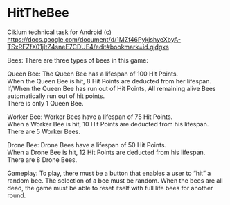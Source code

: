 # HitTheBee
Ciklum technical task for Android (c)
https://docs.google.com/document/d/1MZf46PykjshyeXbyA-TSxRFZfX01jItZ4sneE7CDUE4/edit#bookmark=id.gjdgxs

Bees: 
There are three types of bees in this game:  

Queen Bee:
The Queen Bee has a lifespan of 100 Hit Points.  
When the Queen Bee is hit, 8 Hit Points are deducted from her lifespan. 
If/When the Queen Bee has run out of Hit Points, All remaining alive Bees automatically run out of hit points.  
There is only 1 Queen Bee.  

Worker Bee:
Worker Bees have a lifespan of 75 Hit Points.  
When a Worker Bee is hit, 10 Hit Points are deducted from his lifespan.  
There are 5 Worker Bees.  

Drone Bee:
Drone Bees have a lifespan of 50 Hit Points.  
When a Drone Bee is hit, 12 Hit Points are deducted from his lifespan.  
There are 8 Drone Bees. 

Gameplay:
 To play, there must be a button that enables a user to “hit” a random bee. The selection of a bee must be random. When the bees are all dead, the game must be able to reset itself with full life bees for another round. 
